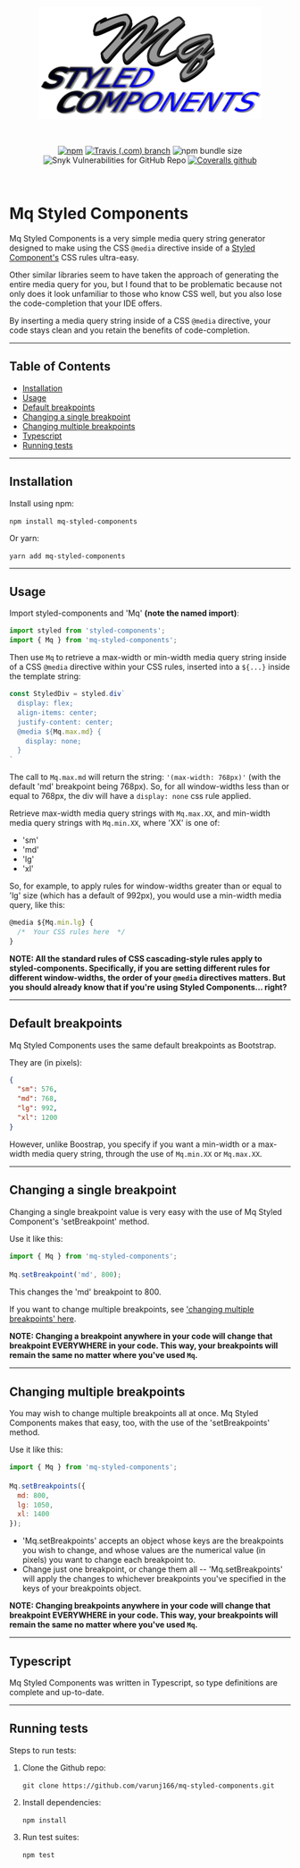 <div align="center">

![Banner](images/banner.png 'Banner')

<br />

[![npm](https://img.shields.io/npm/v/mq-styled-components)](https://www.npmjs.com/package/mq-styled-components)
[![Travis (.com) branch](https://img.shields.io/travis/com/varunj166/mq-styled-components/master)](https://travis-ci.com/varunj166/mq-styled-components)
![npm bundle size](https://img.shields.io/bundlephobia/minzip/mq-styled-components)
![Snyk Vulnerabilities for GitHub Repo](https://img.shields.io/snyk/vulnerabilities/github/varunj166/mq-styled-components)
[![Coveralls github](https://img.shields.io/coveralls/github/varunj166/mq-styled-components)](https://coveralls.io/github/varunj166/mq-styled-components?branch=master)

<br />

</div>

# Mq Styled Components <!-- omit in toc -->

Mq Styled Components is a very simple media query string generator designed to make using the CSS `@media` directive inside of a [Styled Component's](https://www.npmjs.com/package/styled-components) CSS rules ultra-easy.

Other similar libraries seem to have taken the approach of generating the entire media query for you, but I found that to be problematic because not only does it look unfamiliar to those who know CSS well, but you also lose the code-completion that your IDE offers. 

By inserting a media query string inside of a CSS `@media` directive, your code stays clean and you retain the benefits of code-completion.

---

## Table of Contents <!-- omit in toc -->

- [Installation](#installation)
- [Usage](#usage)
- [Default breakpoints](#default-breakpoints)
- [Changing a single breakpoint](#changing-a-single-breakpoint)
- [Changing multiple breakpoints](#changing-multiple-breakpoints)
- [Typescript](#typescript)
- [Running tests](#running-tests)

---

## Installation

Install using npm:

`npm install mq-styled-components`

Or yarn:

`yarn add mq-styled-components`

---

## Usage

Import styled-components and 'Mq' **(note the named import)**:

```javascript
import styled from 'styled-components';
import { Mq } from 'mq-styled-components';
```

Then use `Mq` to retrieve a max-width or min-width media query string inside of a CSS `@media` directive within your CSS rules, inserted into a `${...}` inside the template string:

```javascript
const StyledDiv = styled.div`
  display: flex;
  align-items: center;
  justify-content: center;
  @media ${Mq.max.md} {
    display: none;
  }
`
```

The call to `Mq.max.md` will return the string: `'(max-width: 768px)'` (with the default 'md' breakpoint being 768px). So, for all window-widths less than or equal to 768px, the div will have a `display: none` css rule applied.

Retrieve max-width media query strings with `Mq.max.XX`, and min-width media query strings with `Mq.min.XX`, where 'XX' is one of:
- 'sm'
- 'md'
- 'lg'
- 'xl'

So, for example, to apply rules for window-widths greater than or equal to 'lg' size (which has a default of 992px), you would use a min-width media query, like this:

```javascript
@media ${Mq.min.lg} {
  /*  Your CSS rules here  */
}
```

**NOTE: All the standard rules of CSS cascading-style rules apply to styled-components. Specifically, if you are setting different rules for different window-widths, the order of your `@media` directives matters. But you should already know that if you're using Styled Components... right?**

---

## Default breakpoints

Mq Styled Components uses the same default breakpoints as Bootstrap.

They are (in pixels):

```json
{
  "sm": 576,
  "md": 768,
  "lg": 992,
  "xl": 1200
}
```

However, unlike Boostrap, you specify if you want a min-width or a max-width media query string, through the use of `Mq.min.XX` or `Mq.max.XX`.

---

## Changing a single breakpoint

Changing a single breakpoint value is very easy with the use of Mq Styled Component's 'setBreakpoint' method.

Use it like this:

```javascript
import { Mq } from 'mq-styled-components';

Mq.setBreakpoint('md', 800);
```

This changes the 'md' breakpoint to 800.

If you want to change multiple breakpoints, see ['changing multiple breakpoints' here](#changing-multiple-breakpoints).

**NOTE: Changing a breakpoint anywhere in your code will change that breakpoint EVERYWHERE in your code. This way, your breakpoints will remain the same no matter where you've used `Mq`.**

---

## Changing multiple breakpoints

You may wish to change multiple breakpoints all at once. Mq Styled Components makes that easy, too, with the use of the 'setBreakpoints' method.

Use it like this:

```javascript
import { Mq } from 'mq-styled-components';

Mq.setBreakpoints({
  md: 800,
  lg: 1050,
  xl: 1400
});
```

- 'Mq.setBreakpoints' accepts an object whose keys are the breakpoints you wish to change, and whose values are the numerical value (in pixels) you want to change each breakpoint to.
- Change just one breakpoint, or change them all -- 'Mq.setBreakpoints' will apply the changes to whichever breakpoints you've specified in the keys of your breakpoints object.
  
**NOTE: Changing breakpoints anywhere in your code will change that breakpoint EVERYWHERE in your code. This way, your breakpoints will remain the same no matter where you've used `Mq`.**

---

## Typescript

Mq Styled Components was written in Typescript, so type definitions are complete and up-to-date.

---

## Running tests

Steps to run tests:

1. Clone the Github repo:
  
    `git clone https://github.com/varunj166/mq-styled-components.git`
  
2. Install dependencies:

    `npm install`
  
3. Run test suites:

    `npm test`